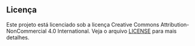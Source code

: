 ## Licença

Este projeto está licenciado sob a licença Creative Commons Attribution-NonCommercial 4.0 International. Veja o arquivo [LICENSE](LICENSE) para mais detalhes.
